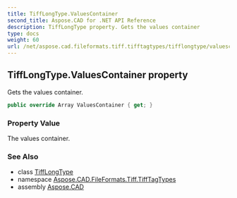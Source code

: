 ```yaml
---
title: TiffLongType.ValuesContainer
second_title: Aspose.CAD for .NET API Reference
description: TiffLongType property. Gets the values container
type: docs
weight: 60
url: /net/aspose.cad.fileformats.tiff.tifftagtypes/tifflongtype/valuescontainer/
---
```

## TiffLongType.ValuesContainer property

Gets the values container.

```csharp
public override Array ValuesContainer { get; }
```

### Property Value

The values container.

### See Also

* class [TiffLongType](../)
* namespace [Aspose.CAD.FileFormats.Tiff.TiffTagTypes](../../tifflongtype/)
* assembly [Aspose.CAD](../../../)


